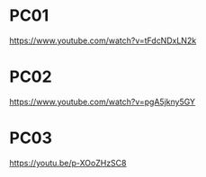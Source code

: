 # PC01

https://www.youtube.com/watch?v=tFdcNDxLN2k

# PC02

https://www.youtube.com/watch?v=pgA5jkny5GY

# PC03

https://youtu.be/p-XOoZHzSC8
